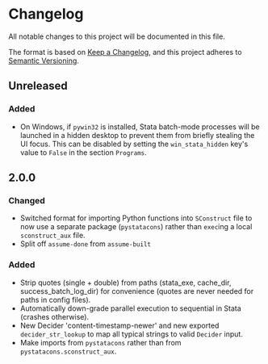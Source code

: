 # Changelog
All notable changes to this project will be documented in this file.

The format is based on [Keep a Changelog](https://keepachangelog.com/en/1.0.0/),
and this project adheres to [Semantic Versioning](https://semver.org/spec/v2.0.0.html).

## Unreleased
### Added
- On Windows, if `pywin32` is installed, Stata batch-mode processes will be launched in a hidden desktop to prevent them from briefly stealing the UI focus. This can be disabled by setting the `win_stata_hidden` key's value to `False` in the section `Programs`.

## 2.0.0
### Changed
- Switched format for importing Python functions into `SConstruct` file to now use a separate package (`pystatacons`) rather than `exec`ing a local `sconstruct_aux` file.
- Split off `assume-done` from `assume-built`
### Added
- Strip quotes (single + double) from paths (stata_exe, cache_dir, success_batch_log_dir) for convenience (quotes are never needed for paths in config files).
- Automatically down-grade parallel execution to sequential in Stata (crashes otherwise).
- New Decider 'content-timestamp-newer' and new exported `decider_str_lookup` to map all typical strings to valid `Decider` input.
- Make imports from `pystatacons` rather than from `pystatacons.sconstruct_aux`.
